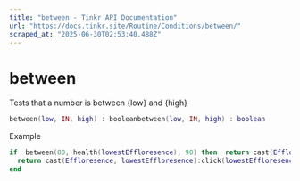 ```yaml
---
title: "between - Tinkr API Documentation"
url: "https://docs.tinkr.site/Routine/Conditions/between/"
scraped_at: "2025-06-30T02:53:40.488Z"
---
```


# between

Tests that a number is between {low} and {high}

```lua
between(low, IN, high) : booleanbetween(low, IN, high) : boolean
```

Example

```lua
if  between(80, health(lowestEffloresence), 90) then  return cast(Effloresence, lowestEffloresence):click(lowestEffloresencex,lowestEffloresencey,lowestEffloresencez)endif  between(80, health(lowestEffloresence), 90) then
  return cast(Effloresence, lowestEffloresence):click(lowestEffloresencex,lowestEffloresencey,lowestEffloresencez)
end
```